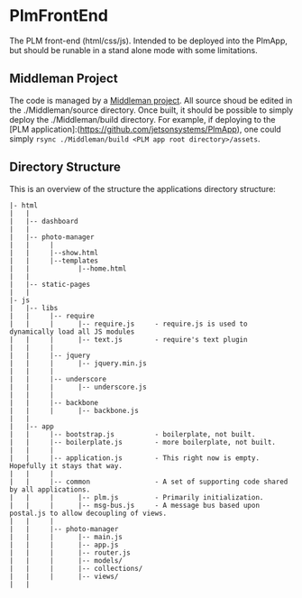 # PlmFrontEnd

The PLM front-end (html/css/js). Intended to be deployed into the PlmApp, but should be runable in a stand 
alone mode with some limitations. 

## Middleman Project

The code is managed by a [Middleman project](./Middleman). All source shoud be edited in the ./Middleman/source 
directory. Once built, it should be possible to simply deploy the ./Middleman/build directory. For example, if 
deploying to the [PLM application]:(https://github.com/jetsonsystems/PlmApp), one could simply 
`rsync ./Middleman/build <PLM app root directory>/assets`.

## Directory Structure

This is an overview of the structure the applications directory structure:

    |- html
    |   |
    |   |-- dashboard
    |   |
    |   |-- photo-manager
    |   |     |
    |   |     |--show.html
    |   |     |--templates
    |   |            |--home.html
    |   |
    |   |-- static-pages
    |   |
    |- js
    |   |-- libs
    |   |     |-- require
    |   |     |      |-- require.js     - require.js is used to dynamically load all JS modules
    |   |     |      |-- text.js        - require's text plugin
    |   |     |
    |   |     |-- jquery
    |   |     |      |-- jquery.min.js
    |   |     |
    |   |     |-- underscore
    |   |     |      |-- underscore.js
    |   |     |
    |   |     |-- backbone
    |   |     |      |-- backbone.js
    |   |     
    |   |-- app
    |   |     |-- bootstrap.js          - boilerplate, not built.
    |   |     |-- boilerplate.js        - more boilerplate, not built.
    |   |     |
    |   |     |-- application.js        - This right now is empty. Hopefully it stays that way.
    |   |     |      
    |   |     |-- common                - A set of supporting code shared by all applications.
    |   |     |      |-- plm.js         - Primarily initialization.
    |   |     |      |-- msg-bus.js     - A message bus based upon postal.js to allow decoupling of views.
    |   |     |      
    |   |     |-- photo-manager
    |   |     |      |-- main.js
    |   |     |      |-- app.js
    |   |     |      |-- router.js
    |   |     |      |-- models/
    |   |     |      |-- collections/
    |   |     |      |-- views/
    |   |
